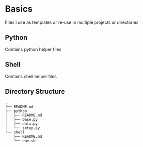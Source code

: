 # Basics

Files I use as templates or re-use in multiple projects or directories

## Python

Contains python helper files

## Shell

Contains shell helper files

## Directory Structure

```
.
├── README.md
├── python
│   ├── README.md
│   ├── base.py
│   ├── data.py
│   └── setup.py
└── shell
    ├── README.md
    └── env.sh
```